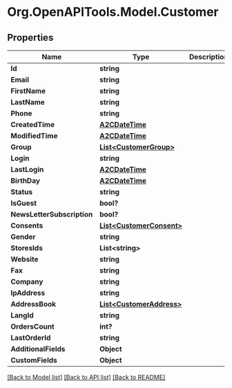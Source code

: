# Org.OpenAPITools.Model.Customer

## Properties

Name | Type | Description | Notes
------------ | ------------- | ------------- | -------------
**Id** | **string** |  | [optional] 
**Email** | **string** |  | [optional] 
**FirstName** | **string** |  | [optional] 
**LastName** | **string** |  | [optional] 
**Phone** | **string** |  | [optional] 
**CreatedTime** | [**A2CDateTime**](A2CDateTime.md) |  | [optional] 
**ModifiedTime** | [**A2CDateTime**](A2CDateTime.md) |  | [optional] 
**Group** | [**List&lt;CustomerGroup&gt;**](CustomerGroup.md) |  | [optional] 
**Login** | **string** |  | [optional] 
**LastLogin** | [**A2CDateTime**](A2CDateTime.md) |  | [optional] 
**BirthDay** | [**A2CDateTime**](A2CDateTime.md) |  | [optional] 
**Status** | **string** |  | [optional] 
**IsGuest** | **bool?** |  | [optional] 
**NewsLetterSubscription** | **bool?** |  | [optional] 
**Consents** | [**List&lt;CustomerConsent&gt;**](CustomerConsent.md) |  | [optional] 
**Gender** | **string** |  | [optional] 
**StoresIds** | **List&lt;string&gt;** |  | [optional] 
**Website** | **string** |  | [optional] 
**Fax** | **string** |  | [optional] 
**Company** | **string** |  | [optional] 
**IpAddress** | **string** |  | [optional] 
**AddressBook** | [**List&lt;CustomerAddress&gt;**](CustomerAddress.md) |  | [optional] 
**LangId** | **string** |  | [optional] 
**OrdersCount** | **int?** |  | [optional] 
**LastOrderId** | **string** |  | [optional] 
**AdditionalFields** | **Object** |  | [optional] 
**CustomFields** | **Object** |  | [optional] 

[[Back to Model list]](../README.md#documentation-for-models) [[Back to API list]](../README.md#documentation-for-api-endpoints) [[Back to README]](../README.md)

